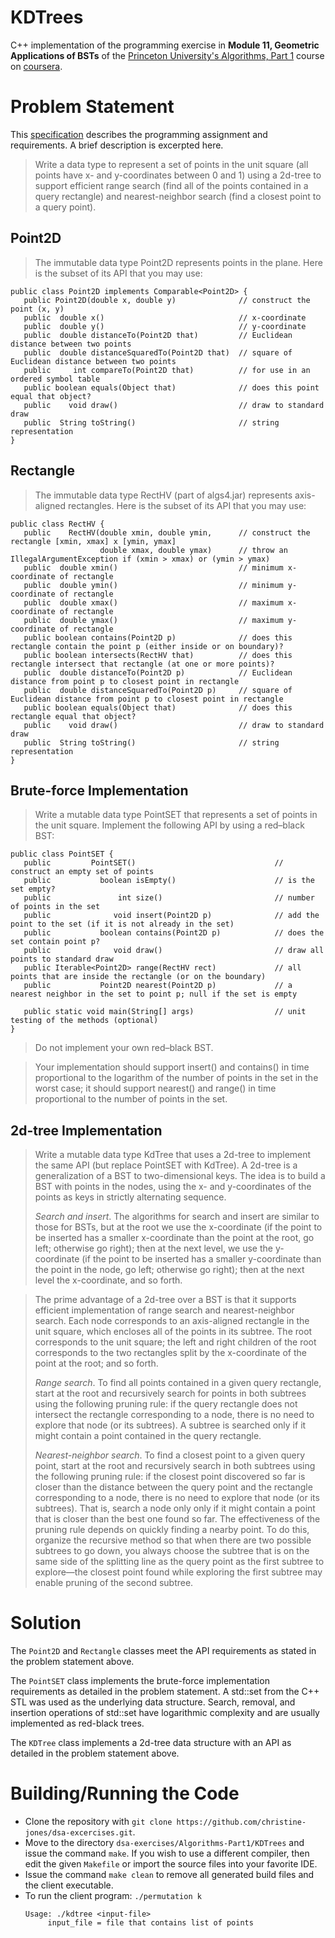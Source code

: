 # KDTrees

C++ implementation of the programming exercise in **Module 11, Geometric Applications of BSTs** of the [Princeton University's Algorithms, Part 1](https://www.coursera.org/learn/algorithms-part1) course on [coursera](https://www.coursera.org/).

# Problem Statement

This [specification](https://coursera.cs.princeton.edu/algs4/assignments/kdtree/specification.php) describes the programming assignment and requirements. A brief description is excerpted here.

> Write a data type to represent a set of points in the unit square (all points have x- and y-coordinates between 0 and 1) using a 2d-tree to support efficient range search (find all of the points contained in a query rectangle) and nearest-neighbor search (find a closest point to a query point).

## Point2D

> The immutable data type Point2D represents points in the plane. Here is the subset of its API that you may use:
```
public class Point2D implements Comparable<Point2D> {
   public Point2D(double x, double y)              // construct the point (x, y)
   public  double x()                              // x-coordinate 
   public  double y()                              // y-coordinate 
   public  double distanceTo(Point2D that)         // Euclidean distance between two points 
   public  double distanceSquaredTo(Point2D that)  // square of Euclidean distance between two points 
   public     int compareTo(Point2D that)          // for use in an ordered symbol table 
   public boolean equals(Object that)              // does this point equal that object? 
   public    void draw()                           // draw to standard draw 
   public  String toString()                       // string representation 
}
```

## Rectangle

> The immutable data type RectHV (part of algs4.jar) represents axis-aligned rectangles. Here is the subset of its API that you may use:
```
public class RectHV {
   public    RectHV(double xmin, double ymin,      // construct the rectangle [xmin, xmax] x [ymin, ymax] 
                    double xmax, double ymax)      // throw an IllegalArgumentException if (xmin > xmax) or (ymin > ymax)
   public  double xmin()                           // minimum x-coordinate of rectangle 
   public  double ymin()                           // minimum y-coordinate of rectangle 
   public  double xmax()                           // maximum x-coordinate of rectangle 
   public  double ymax()                           // maximum y-coordinate of rectangle 
   public boolean contains(Point2D p)              // does this rectangle contain the point p (either inside or on boundary)? 
   public boolean intersects(RectHV that)          // does this rectangle intersect that rectangle (at one or more points)? 
   public  double distanceTo(Point2D p)            // Euclidean distance from point p to closest point in rectangle 
   public  double distanceSquaredTo(Point2D p)     // square of Euclidean distance from point p to closest point in rectangle 
   public boolean equals(Object that)              // does this rectangle equal that object? 
   public    void draw()                           // draw to standard draw 
   public  String toString()                       // string representation 
}
```

## Brute-force Implementation

> Write a mutable data type PointSET that represents a set of points in the unit square. Implement the following API by using a red–black BST:
```
public class PointSET {
   public         PointSET()                               // construct an empty set of points 
   public           boolean isEmpty()                      // is the set empty? 
   public               int size()                         // number of points in the set 
   public              void insert(Point2D p)              // add the point to the set (if it is not already in the set)
   public           boolean contains(Point2D p)            // does the set contain point p? 
   public              void draw()                         // draw all points to standard draw 
   public Iterable<Point2D> range(RectHV rect)             // all points that are inside the rectangle (or on the boundary) 
   public           Point2D nearest(Point2D p)             // a nearest neighbor in the set to point p; null if the set is empty 

   public static void main(String[] args)                  // unit testing of the methods (optional) 
}
```

> Do not implement your own red–black BST.

> Your implementation should support insert() and contains() in time proportional to the logarithm of the number of points in the set in the worst case; it should support nearest() and range() in time proportional to the number of points in the set.

## 2d-tree Implementation

> Write a mutable data type KdTree that uses a 2d-tree to implement the same API (but replace PointSET with KdTree). A 2d-tree is a generalization of a BST to two-dimensional keys. The idea is to build a BST with points in the nodes, using the x- and y-coordinates of the points as keys in strictly alternating sequence.
> 
> *Search and insert*. The algorithms for search and insert are similar to those for BSTs, but at the root we use the x-coordinate (if the point to be inserted has a smaller x-coordinate than the point at the root, go left; otherwise go right); then at the next level, we use the y-coordinate (if the point to be inserted has a smaller y-coordinate than the point in the node, go left; otherwise go right); then at the next level the x-coordinate, and so forth.

> The prime advantage of a 2d-tree over a BST is that it supports efficient implementation of range search and nearest-neighbor search. Each node corresponds to an axis-aligned rectangle in the unit square, which encloses all of the points in its subtree. The root corresponds to the unit square; the left and right children of the root corresponds to the two rectangles split by the x-coordinate of the point at the root; and so forth.
>
> *Range search*. To find all points contained in a given query rectangle, start at the root and recursively search for points in both subtrees using the following pruning rule: if the query rectangle does not intersect the rectangle corresponding to a node, there is no need to explore that node (or its subtrees). A subtree is searched only if it might contain a point contained in the query rectangle.
>
> *Nearest-neighbor search*. To find a closest point to a given query point, start at the root and recursively search in both subtrees using the following pruning rule: if the closest point discovered so far is closer than the distance between the query point and the rectangle corresponding to a node, there is no need to explore that node (or its subtrees). That is, search a node only only if it might contain a point that is closer than the best one found so far. The effectiveness of the pruning rule depends on quickly finding a nearby point. To do this, organize the recursive method so that when there are two possible subtrees to go down, you always choose the subtree that is on the same side of the splitting line as the query point as the first subtree to explore—the closest point found while exploring the first subtree may enable pruning of the second subtree.

# Solution

The ```Point2D``` and ```Rectangle``` classes meet the API requirements as stated in the problem statement above.

The ```PointSET``` class implements the brute-force implementation requirements as detailed in the problem statement. A std::set from the C++ STL was used as the underlying data structure. Search, removal, and insertion operations of std::set have logarithmic complexity and are usually implemented as red-black trees.

The ```KDTree``` class implements a 2d-tree data structure with an API as detailed in the problem statement above. 

# Building/Running the Code

- Clone the repository with ```git clone https://github.com/christine-jones/dsa-excercises.git```.
- Move to the directory ```dsa-exercises/Algorithms-Part1/KDTrees``` and issue the command ```make```. If you wish to use a different compiler, then edit the given ```Makefile``` or import the source files into your favorite IDE.
- Issue the command ```make clean``` to remove all generated build files and the client executable.
- To run the client program: ```./permutation k```
  ```
  Usage: ./kdtree <input-file>
       input_file = file that contains list of points
  ```
